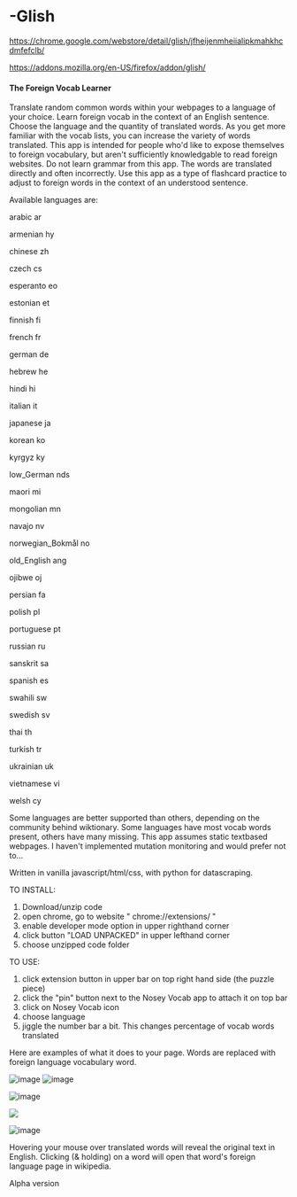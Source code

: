 # -Glish 
https://chrome.google.com/webstore/detail/glish/jfheijenmheiialipkmahkhcdmfefclb/

https://addons.mozilla.org/en-US/firefox/addon/glish/

#### The Foreign Vocab Learner

Translate random common words within your webpages to a language of your choice. Learn foreign vocab in the context of an English sentence. Choose the language and the quantity of translated words. As you get more familiar with the vocab lists, you can increase the variety of words translated.
This app is intended for people who'd like to expose themselves to foreign vocabulary, but aren't sufficiently knowledgable to read foreign websites.
Do not learn grammar from this app. The words are translated directly and often incorrectly. Use this app as a type of flashcard practice to adjust to foreign words in the context of an understood sentence.

Available languages are:

arabic	ar

armenian	hy

chinese	zh

czech	cs

esperanto	eo

estonian	et

finnish	fi

french	fr

german	de

hebrew	he

hindi	hi

italian	it

japanese	ja

korean	ko

kyrgyz	ky

low_German	nds

maori	mi

mongolian	mn

navajo	nv

norwegian_Bokmål	no

old_English	ang

ojibwe	oj

persian	fa

polish	pl

portuguese	pt

russian	ru

sanskrit	sa

spanish	es

swahili	sw

swedish	sv

thai	th

turkish	tr

ukrainian	uk

vietnamese	vi

welsh	cy


Some languages are better supported than others, depending on the community behind wiktionary. Some languages have most vocab words present, others have many missing. This app assumes static textbased webpages. I haven't implemented mutation monitoring and would prefer not to...

Written in vanilla javascript/html/css, with python for datascraping. 


TO INSTALL:
1) Download/unzip code
2) open chrome, go to website " chrome://extensions/ "
3) enable developer mode option in upper righthand corner
4) click button "LOAD UNPACKED" in upper lefthand corner
5) choose unzipped code folder


TO USE:
1) click extension button in upper bar on top right hand side (the puzzle piece)
2) click the "pin" button next to the Nosey Vocab app to attach it on top bar
3) click on Nosey Vocab icon
4) choose language
5) jiggle the number bar a bit. This changes percentage of vocab words translated

Here are examples of what it does to your page. Words are replaced with foreign language vocabulary word.

![image](https://user-images.githubusercontent.com/9337973/212365155-4a6881ff-e2a4-4e54-9712-c34f4d954780.png)
![image](https://user-images.githubusercontent.com/9337973/212398602-7a19ca48-9389-44d2-91c1-4feb223579ef.png)

![image](https://user-images.githubusercontent.com/9337973/212365395-d47fa47e-3e9d-45da-b7f0-f104daec3502.png)


<img src="https://user-images.githubusercontent.com/9337973/208025242-c2d285ef-ce45-4960-b7f4-23ac44120d31.png" >

![image](https://user-images.githubusercontent.com/9337973/208040857-bc6e37e5-7b7a-4ffe-9f1a-4aa166b7e435.png)

Hovering your mouse over translated words will reveal the original text in English. Clicking (& holding) on a word will open that word's foreign language page in wikipedia.

Alpha version

